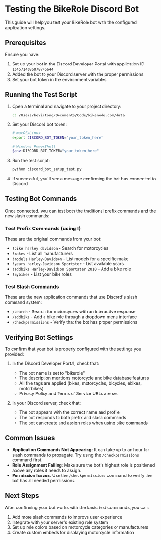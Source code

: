 # Testing the BikeRole Discord Bot

This guide will help you test your BikeRole bot with the configured application settings.

## Prerequisites

Ensure you have:
1. Set up your bot in the Discord Developer Portal with application ID `1345714686078746644`
2. Added the bot to your Discord server with the proper permissions
3. Set your bot token in the environment variables

## Running the Test Script

1. Open a terminal and navigate to your project directory:
   ```bash
   cd /Users/kevintong/Documents/Code/bikenode.com/data
   ```

2. Set your Discord bot token:
   ```bash
   # macOS/Linux
   export DISCORD_BOT_TOKEN="your_token_here"
   
   # Windows PowerShell
   $env:DISCORD_BOT_TOKEN="your_token_here"
   ```

3. Run the test script:
   ```bash
   python discord_bot_setup_test.py
   ```

4. If successful, you'll see a message confirming the bot has connected to Discord

## Testing Bot Commands

Once connected, you can test both the traditional prefix commands and the new slash commands:

### Test Prefix Commands (using !)

These are the original commands from your bot:

- `!bike harley davidson` - Search for motorcycles
- `!makes` - List all manufacturers
- `!models Harley-Davidson` - List models for a specific make
- `!years Harley-Davidson Sportster` - List available years
- `!addbike Harley-Davidson Sportster 2010` - Add a bike role
- `!mybikes` - List your bike roles

### Test Slash Commands

These are the new application commands that use Discord's slash command system:

- `/search` - Search for motorcycles with an interactive response
- `/addbike` - Add a bike role through a dropdown menu interface
- `/checkpermissions` - Verify that the bot has proper permissions

## Verifying Bot Settings

To confirm that your bot is properly configured with the settings you provided:

1. In the Discord Developer Portal, check that:
   - The bot name is set to "bikerole"
   - The description mentions motorcycle and bike database features
   - All five tags are applied (bikes, motorcycles, bicycles, ebikes, motorbikes)
   - Privacy Policy and Terms of Service URLs are set
   
2. In your Discord server, check that:
   - The bot appears with the correct name and profile
   - The bot responds to both prefix and slash commands
   - The bot can create and assign roles when using bike commands

## Common Issues

- **Application Commands Not Appearing**: It can take up to an hour for slash commands to propagate. Try using the `/checkpermissions` command first.
- **Role Assignment Failing**: Make sure the bot's highest role is positioned above any roles it needs to assign.
- **Permission Issues**: Use the `/checkpermissions` command to verify the bot has all needed permissions.

## Next Steps

After confirming your bot works with the basic test commands, you can:

1. Add more slash commands to improve user experience
2. Integrate with your server's existing role system
3. Set up role colors based on motorcycle categories or manufacturers
4. Create custom embeds for displaying motorcycle information
